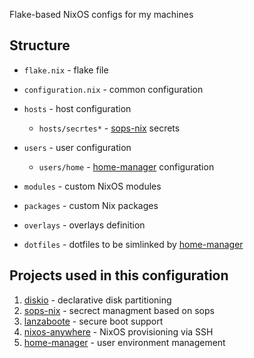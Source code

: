 Flake-based NixOS configs for my machines

## Structure
* `flake.nix` - flake file
* `configuration.nix` - common configuration

* `hosts` - host configuration
    * `hosts/secrtes*` - [sops-nix] secrets
* `users` - user configuration
    * `users/home` - [home-manager] configuration
* `modules` - custom NixOS modules
* `packages` - custom Nix packages
* `overlays` - overlays definition

* `dotfiles` - dotfiles to be simlinked by [home-manager]

## Projects used in this configuration
1. [diskio] - declarative disk partitioning
2. [sops-nix] - secrect managment based on sops
3. [lanzaboote] - secure boot support 
4. [nixos-anywhere] - NixOS provisioning via SSH
5. [home-manager] - user environment management 

[diskio]: https://github.com/nix-community/disko
[sops-nix]: https://github.com/Mic92/sops-nix
[lanzaboote]: https://github.com/nix-community/lanzaboote
[home-manager]: https://github.com/nix-community/home-manager
[nixos-anywhere]: https://github.com/nix-community/nixos-anywhere
